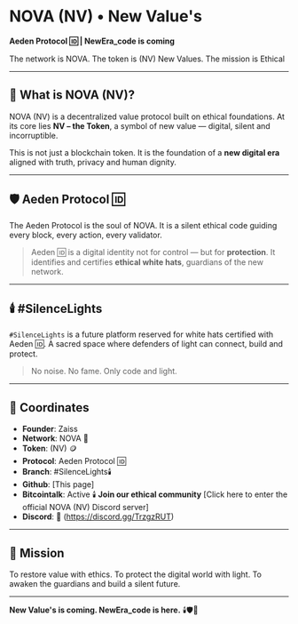 ﻿# NOVA (NV) • New Value's

**Aeden Protocol 🆔 | NewEra_code is coming** 

The network is NOVA. The token is (NV) New Values. The mission is Ethical

---

## 🌌 What is NOVA (NV)?

NOVA (NV) is a decentralized value protocol built on ethical foundations. 
At its core lies **NV – the Token**, a symbol of new value — digital, silent and incorruptible.

This is not just a blockchain token. 
It is the foundation of a **new digital era** aligned with truth, privacy and human dignity.

---

## 🛡️ Aeden Protocol 🆔

The Aeden Protocol is the soul of NOVA. 
It is a silent ethical code guiding every block, every action, every validator.

> Aeden 🆔 is a digital identity not for control — but for **protection**. 
> It identifies and certifies **ethical white hats**, guardians of the new network.

---

## 🕯️ #SilenceLights

`#SilenceLights` is a future platform reserved for white hats certified with Aeden 🆔. 
A sacred space where defenders of light can connect, build and protect.

> No noise. No fame. Only code and light.

---

## 🔗 Coordinates

- **Founder**: Zaiss  
- **Network**: NOVA 🛜
- **Token**: (NV) 🪙
- **Protocol**: Aeden Protocol 🆔
- **Branch**: #SilenceLights🕯️ 
- **Github**: [This page] 
- **Bitcointalk**: Active 
🕯️ **Join our ethical community**
[Click here to enter the official NOVA (NV) Discord server]
- **Discord**: 🔗 (https://discord.gg/TrzgzRUT)

---

## 🧭 Mission

To restore value with ethics. 
To protect the digital world with light. 
To awaken the guardians and build a silent future.

---

**New Value's is coming. NewEra_code is here.** 
🕯️🛡️🌌

